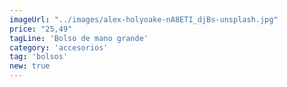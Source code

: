 ```yaml
---
imageUrl: "../images/alex-holyoake-nA8ETI_djBs-unsplash.jpg"
price: "25,49"
tagLine: 'Bolso de mano grande'
category: 'accesorios'
tag: 'bolsos'
new: true
---
```

